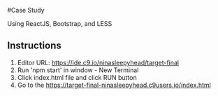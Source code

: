 #Case Study

Using ReactJS, Bootstrap, and LESS

## Instructions 

1. Editor URL: https://ide.c9.io/ninasleepyhead/target-final
2. Run 'npm start' in window - New Terminal
3. Click index.html file and click RUN button
4. Go to the https://target-final-ninasleepyhead.c9users.io/index.html


